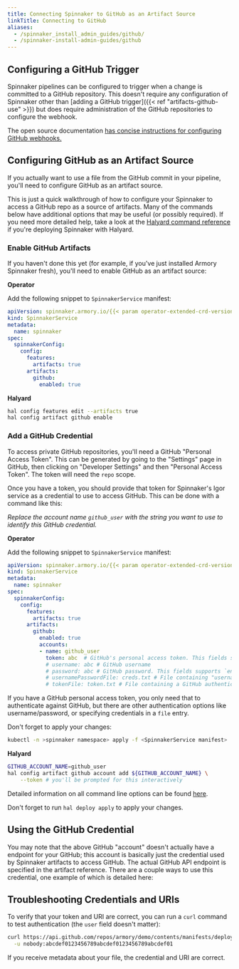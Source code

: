 ```yaml
---
title: Connecting Spinnaker to GitHub as an Artifact Source
linkTitle: Connecting to GitHub
aliases:
  - /spinnaker_install_admin_guides/github/
  - /spinnaker-install-admin-guides/github
---
```


## Configuring a GitHub Trigger

Spinnaker pipelines can be configured to trigger when a change is committed
to a GitHub repository.  This doesn't require any configuration of Spinnaker
other than [adding a GitHub trigger]({{< ref "artifacts-github-use" >}}) but does
require administration of the GitHub repositories to configure the webhook.

The open source documentation
[has concise instructions for configuring GitHub webhooks.](https://www.spinnaker.io/setup/triggers/github/)

## Configuring GitHub as an Artifact Source

If you actually want to use a file from the GitHub commit in your pipeline,
you'll need to configure GitHub as an artifact source.

This is just a quick walkthrough of how to configure your Spinnaker to access a
GitHub repo as a source of artifacts.  Many of the commands below have
additional options that may be useful (or possibly required).  If you need
more detailed help, take a look at the
[Halyard command reference](https://www.spinnaker.io/reference/halyard/commands/#hal-config-artifact-github) if you're deploying Spinnaker with Halyard.

### Enable GitHub Artifacts

If you haven't done this yet (for example, if you've just installed Armory
Spinnaker fresh), you'll need to enable GitHub as an artifact source:

**Operator**

Add the following snippet to `SpinnakerService` manifest:

```yaml
apiVersion: spinnaker.armory.io/{{< param operator-extended-crd-version >}}
kind: SpinnakerService
metadata:
  name: spinnaker
spec:
  spinnakerConfig:  
    config:
      features:
        artifacts: true
      artifacts:
        github:
          enabled: true
```

**Halyard**

```bash
hal config features edit --artifacts true
hal config artifact github enable
```

### Add a GitHub Credential

To access private GitHub repositories, you'll need a GitHub "Personal Access
Token".  This can be generated by going to the "Settings" page in GitHub, then
clicking on "Developer Settings" and then "Personal Access Token".  The token
will need the `repo` scope.

Once you have a token, you should provide that token for Spinnaker's Igor service
as a credential to use to access GitHub.  This can be done with a command like
this:

*Replace the account name `github_user` with the string you want to use to identify this GitHub credential.*

**Operator**

Add the following snippet to `SpinnakerService` manifest:

```yaml
apiVersion: spinnaker.armory.io/{{< param operator-extended-crd-version >}}
kind: SpinnakerService
metadata:
  name: spinnaker
spec:
  spinnakerConfig:  
    config:
      features:
        artifacts: true
      artifacts:
        github:
          enabled: true
          accounts:
          - name: github_user
            token: abc  # GitHub's personal access token. This fields supports `encrypted` references to secrets.
            # username: abc # GitHub username
            # password: abc # GitHub password. This fields supports `encryptedreferences` to secrets.
            # usernamePasswordFile: creds.txt # File containing "username:password" to use for GitHub authentication. This fields supports `encryptedFilereferences` to secrets.
            # tokenFile: token.txt # File containing a GitHub authentication token. This fields supports `encryptedFile` references to secrets.
```

If you have a GitHub personal access token, you only need that to authenticate against GitHub, but there are other authentication options like username/password, or specifying credentials in a `file` entry.

Don't forget to apply your changes:

```bash
kubectl -n >spinnaker namespace> apply -f <SpinnakerService manifest>
```

**Halyard**

```bash
GITHUB_ACCOUNT_NAME=github_user
hal config artifact github account add ${GITHUB_ACCOUNT_NAME} \
    --token # you'll be prompted for this interactively
```

Detailed information on all command line options can be found [here](https://www.spinnaker.io/reference/halyard/commands/#hal-config-artifact-github-account-add).

Don't forget to run `hal deploy apply` to apply your changes.

## Using the GitHub Credential

You may note that the above GitHub "account" doesn't actually have a endpoint for
your GitHub; this account is basically just the credential used by Spinnaker
artifacts to access GitHub.  The actual GitHub API endpoint is specified in the
artifact reference.  There are a couple ways to use this credential, one example
of which is detailed here:

## Troubleshooting Credentials and URIs

To verify that your token and URI are correct, you can run a `curl` command to
test authentication (the `user` field doesn't matter):

```bash
curl https://api.github.com/repos/armory/demo/contents/manifests/deployment.yml \
  -u nobody:abcdef0123456789abcdef0123456789abcdef01
```

If you receive metadata about your file, the credential and URI are correct.

